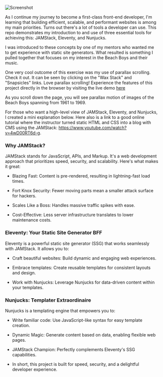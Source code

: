 ![Screenshot](/images/GVC.png)

As I continue my journey to become a first-class front-end developer, I'm learning that building efficient, scalable, and performant websites is among my main priorities. Turns out there's a lot of tools a developer can use. This repo demonstrates my introduction to and use of three essential tools for achieving this: JAMStack, Eleventy, and Nunjucks.

I was introduced to these concepts by one of my mentors who wanted me to get experience with static site generators. What resulted is something I pulled together that focuses on my interest in the Beach Boys and their music.

One very cool outcome of this exercise was my use of parallax scrolling. Check it out. It can be seen by clicking on the "Wax Stack" and "Snapsicles" links. Love parallax scrolling! Experience the features of this project directly in the browser by visiting the live demo [here](https://courageous-malasada-fb7028.netlify.app/)

<!-- Here is an image that shows the top of the snapsicles page:

![gif](https://github.com/user-attachments/assets/d660b1cc-7ff8-4cdf-a264-2db89974344f) -->

As you scroll down the page, you will see parallax motion of images of the Beach Boys spanning from 1961 to 1969.

For those who want a high-level view of JAMStack, Eleventy, and Nunjucks, I created a mini explanation below. Here also is a link to a good online tutorial where the instructor turned static HTML and CSS into a blog with CMS using the JAMStack: https://www.youtube.com/watch?v=4wD00RT6d-g.

### Why JAMStack?

JAMStack stands for JavaScript, APIs, and Markup. It's a web development approach that prioritizes speed, security, and scalability. Here's what makes it great:

- Blazing Fast: Content is pre-rendered, resulting in lightning-fast load times.

- Fort Knox Security: Fewer moving parts mean a smaller attack surface for hackers.

- Scales Like a Boss: Handles massive traffic spikes with ease.

- Cost-Effective: Less server infrastructure translates to lower maintenance costs.

### Eleventy: Your Static Site Generator BFF

Eleventy is a powerful static site generator (SSG) that works seamlessly with JAMStack. It allows you to:

- Craft beautiful websites: Build dynamic and engaging web experiences.

- Embrace templates: Create reusable templates for consistent layouts and design.

- Work with Nunjucks: Leverage Nunjucks for data-driven content within your templates.

### Nunjucks: Templater Extraordinaire

Nunjucks is a templating engine that empowers you to:

- Write familiar code: Use JavaScript-like syntax for easy template creation.

- Dynamic Magic: Generate content based on data, enabling flexible web pages.

- JAMStack Champion: Perfectly complements Eleventy's SSG capabilities.

- In short, this project is built for speed, security, and a delightful developer experience.